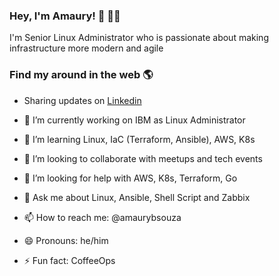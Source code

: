 ### Hey, I'm Amaury! 🐧 👨‍💻

I'm Senior Linux Administrator who is passionate about making infrastructure more modern and agile

### Find my around in the web 🌎

- Sharing updates on [Linkedin](https://www.linkedin.com/in/amaurybsouza/)



- 🔭 I’m currently working on IBM as Linux Administrator
- 🌱 I’m learning Linux, IaC (Terraform, Ansible), AWS, K8s 
- 👯 I’m looking to collaborate with meetups and tech events
- 🤔 I’m looking for help with AWS, K8s, Terraform, Go
- 💬 Ask me about Linux, Ansible, Shell Script and Zabbix
- 📫 How to reach me: @amaurybsouza
- 😄 Pronouns: he/him
- ⚡ Fun fact: CoffeeOps

